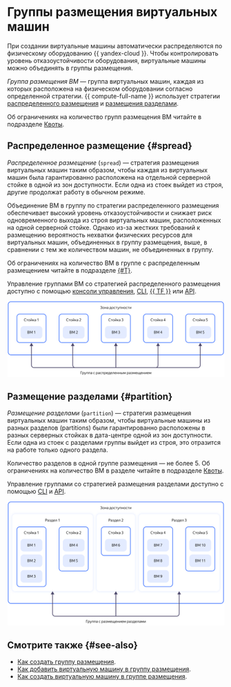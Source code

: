 # Группы размещения виртуальных машин

При создании виртуальные машины автоматически распределяются по физическому оборудованию {{ yandex-cloud }}. Чтобы контролировать уровень отказоустойчивости оборудования, виртуальные машины можно объединять в группы размещения.

_Группа размещения ВМ_ — группа виртуальных машин, каждая из которых расположена на физическом оборудовании согласно определенной стратегии. {{ compute-full-name }} использует стратегии [распределенного размещения](#spread) и [размещения разделами](#partition).

Об ограничениях на количество групп размещения ВМ читайте в подразделе [Квоты](../concepts/limits.md#compute-quotas).

## Распределенное размещение {#spread}

_Распределенное размещение_ (`spread`) — стратегия размещения виртуальных машин таким образом, чтобы каждая из виртуальных машин была гарантированно расположена на отдельной серверной стойке в одной из зон доступности. Если одна из стоек выйдет из строя, другие продолжат работу в обычном режиме.

Объединение ВМ в группу по стратегии распределенного размещения обеспечивает высокий уровень отказоустойчивости и снижает риск одновременного выхода из строя виртуальных машин, расположенных на одной серверной стойке. Однако из-за жестких требований к размещению вероятность нехватки физических ресурсов для виртуальных машин, объединенных в группу размещения, выше, в сравнении с тем же количеством машин, не объединенных в группу.

Об ограничениях на количество ВМ в группе с распределенным размещением читайте в подразделе [{#T}](../concepts/limits.md#compute-limits-vm).

Управление группами ВМ со стратегией распределенного размещения доступно с помощью [консоли управления](../../console/), [CLI](../../cli/quickstart.md), [{{ TF }}](../../tutorials/infrastructure-management/terraform-quickstart.md) или [API](../api-ref/).

![placement-groups-vm-spread](../../_assets/compute/placement-groups-vm-spread.svg)

## Размещение разделами {#partition}

_Размещение разделами_ (`partition`) — стратегия размещения виртуальных машин таким образом, чтобы виртуальные машины из разных разделов (partitions) были гарантированно расположены в разных серверных стойках в дата-центре одной из зон доступности. Если одна из стоек с разделами группы выйдет из строя, это отразится на работе только одного раздела.

Количество разделов в одной группе размещения — не более 5. Об ограничениях на количество ВМ в разделе читайте в подразделе [Квоты](../concepts/limits.md#compute-quotas).

Управление группами со стратегией размещения разделами доступно с помощью [CLI](../../cli/quickstart.md) и [API](../api-ref/).

![placement-groups-vm-partition](../../_assets/compute/placement-groups-vm-partition.svg)

## Смотрите также {#see-also}

* [Как создать группу размещения](../operations/placement-groups/create.md).
* [Как добавить виртуальную машину в группу размещения](../operations/placement-groups/add-vm.md).
* [Как создать виртуальную машину в группе размещения](../operations/placement-groups/create-vm-in-pg.md).